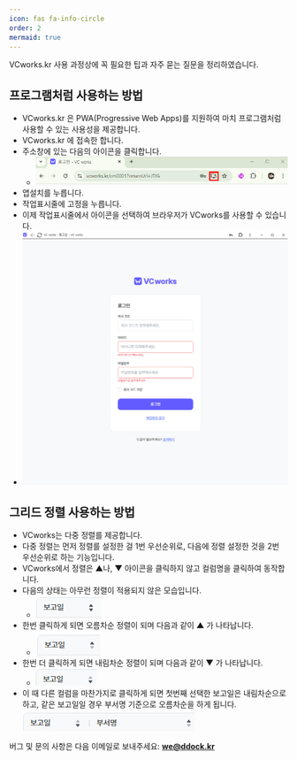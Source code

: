 ```yaml
---
icon: fas fa-info-circle
order: 2
mermaid: true
---
```

VCworks.kr 사용 과정상에 꼭 필요한 팁과 자주 묻는 질문을 정리하였습니다.

## 프로그램처럼 사용하는 방법
- VCworks.kr 은 PWA(Progressive Web Apps)를 지원하여 마치 프로그램처럼 사용할 수 있는 사용성을 제공합니다.
- VCworks.kr 에 접속한 합니다.
- 주소창에 있는 다음의 아이콘을 클릭합니다.
	- ![](assets/img/Pasted%20image%2020241015191906.png)
- 앱설치를 누릅니다.
- 작업표시줄에 고정을 누릅니다.
- 이제 작업표시줄에서 아이콘을 선택하여 브라우저가 VCworks를 사용할 수 있습니다.
- ![](assets/img/Pasted%20image%2020241015192135.png)
## 그리드 정렬 사용하는 방법
- VCworks는 다중 정렬를 제공합니다. 
- 다중 정렬는 먼저 정렬를 설정한 걸 1번 우선순위로, 다음에 정렬 설정한 것을 2번 우선순위로 하는 기능입니다.
- VCworks에서 정렬은 ▲나, ▼ 아이콘을 클릭하지 않고 컬럼명을 클릭하여 동작합니다.
- 다음의 상태는 아무런 정렬이 적용되지 않은 모습입니다.
	- ![](assets/img/Pasted%20image%2020241015192538.png)
- 한번 클릭하게 되면 오름차순 정렬이 되며 다음과 같이 ▲ 가 나타납니다.
	- ![](assets/img/Pasted%20image%2020241015192637.png)
- 한번 더 클릭하게 되면 내림차순 정렬이 되며 다음과 같이 ▼ 가 나타납니다.
	- ![](assets/img/Pasted%20image%2020241015192706.png)
- 이 때 다른 컬럼을 마찬가지로 클릭하게 되면 첫번째 선택한 보고일은 내림차순으로하고, 같은 보고일일 경우 부서명 기준으로 오름차순을 하게 됩니다.
		![](assets/img/Pasted%20image%2020241015192728.png)




버그 및 문의 사항은 다음 이메일로 보내주세요: **[we@ddock.kr](mailto:we@ddock.kr)**


